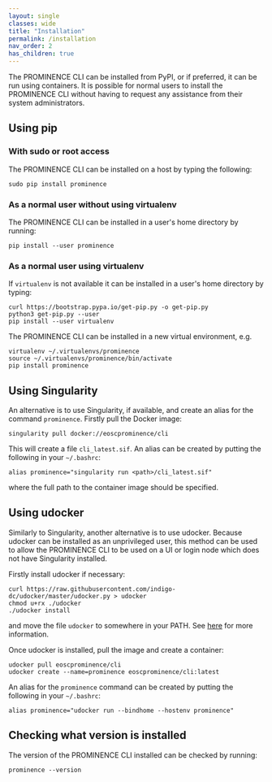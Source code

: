 ```yaml
---
layout: single
classes: wide
title: "Installation"
permalink: /installation
nav_order: 2
has_children: true
---
```


The PROMINENCE CLI can be installed from PyPI, or if preferred, it can be run using containers. It is possible for normal users to install the PROMINENCE CLI without having to request any assistance from their system administrators.

## Using pip

### With sudo or root access
The PROMINENCE CLI can be installed on a host by typing the following:
```
sudo pip install prominence
```

### As a normal user without using virtualenv
The PROMINENCE CLI can be installed in a user's home directory by running:
```
pip install --user prominence
```

### As a normal user using virtualenv
If `virtualenv` is not available it can be installed in a user's home directory by typing:
```
curl https://bootstrap.pypa.io/get-pip.py -o get-pip.py
python3 get-pip.py --user
pip install --user virtualenv
```
The PROMINENCE CLI can be installed in a new virtual environment, e.g.
```
virtualenv ~/.virtualenvs/prominence
source ~/.virtualenvs/prominence/bin/activate
pip install prominence
```

## Using Singularity

An alternative is to use Singularity, if available, and create an alias for the command `prominence`. Firstly pull the Docker image:
```
singularity pull docker://eoscprominence/cli
```
This will create a file `cli_latest.sif`.  An alias can be created by putting the following in your `~/.bashrc`: 
```
alias prominence="singularity run <path>/cli_latest.sif"
```
where the full path to the container image should be specified.

## Using udocker

Similarly to Singularity, another alternative is to use udocker. Because udocker can be installed as an unprivileged user, this method can be used to allow the PROMINENCE CLI to be used on a UI or login node which does not have Singularity installed.

Firstly install udocker if necessary:
```
curl https://raw.githubusercontent.com/indigo-dc/udocker/master/udocker.py > udocker
chmod u+rx ./udocker
./udocker install
```
and move the file `udocker` to somewhere in your PATH. See [here](https://github.com/indigo-dc/udocker/blob/master/doc/installation_manual.md) for more information.

Once udocker is installed, pull the image and create a container:
```
udocker pull eoscprominence/cli
udocker create --name=prominence eoscprominence/cli:latest
```
An alias for the `prominence` command can be created by putting the following in your `~/.bashrc`: 
```
alias prominence="udocker run --bindhome --hostenv prominence"
```

## Checking what version is installed
The version of the PROMINENCE CLI installed can be checked by running:
```
prominence --version
```

